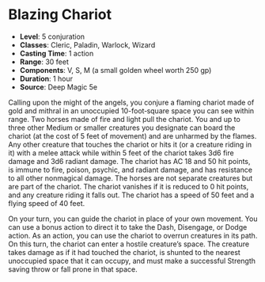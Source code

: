 # Blazing Chariot

- **Level**: 5 conjuration
- **Classes**: Cleric, Paladin, Warlock, Wizard
- **Casting Time**: 1 action
- **Range**: 30 feet
- **Components**: V, S, M (a small golden wheel worth 250 gp)
- **Duration**: 1 hour
- **Source**: Deep Magic 5e

Calling upon the might of the angels, you conjure a flaming chariot made of gold and mithral in an unoccupied 10-foot‐square space you can see within range. Two horses made of fire and light pull the chariot. You and up to three other Medium or smaller creatures you designate can board the chariot (at the cost of 5 feet of movement) and are unharmed by the flames. Any other creature that touches the chariot or hits it (or a creature riding in it) with a melee attack while within 5 feet of the chariot takes 3d6 fire damage and 3d6 radiant damage. The chariot has AC 18 and 50 hit points, is immune to fire, poison, psychic, and radiant damage, and has resistance to all other nonmagical damage. The horses are not separate creatures but are part of the chariot. The chariot vanishes if it is reduced to 0 hit points, and any creature riding it falls out. The chariot has a speed of 50 feet and a flying speed of 40 feet.

On your turn, you can guide the chariot in place of your own movement. You can use a bonus action to direct it to take the Dash, Disengage, or Dodge action. As an action, you can use the chariot to overrun creatures in its path. On this turn, the chariot can enter a hostile creature’s space. The creature takes damage as if it had touched the chariot, is shunted to the nearest unoccupied space that it can occupy, and must make a successful Strength saving throw or fall prone in that space.

